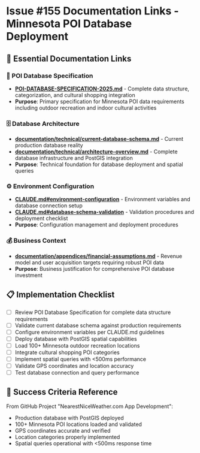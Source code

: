 # Issue #155 Documentation Links - Minnesota POI Database Deployment

## 🔗 Essential Documentation Links

### **📍 POI Database Specification**
- **[POI-DATABASE-SPECIFICATION-2025.md](../../POI-DATABASE-SPECIFICATION-2025.md)** - Complete data structure, categorization, and cultural shopping integration
- **Purpose**: Primary specification for Minnesota POI data requirements including outdoor recreation and indoor cultural activities

### **🗄️ Database Architecture**
- **[documentation/technical/current-database-schema.md](../../documentation/technical/current-database-schema.md)** - Current production database reality
- **[documentation/technical/architecture-overview.md](../../documentation/technical/architecture-overview.md)** - Complete database infrastructure and PostGIS integration
- **Purpose**: Technical foundation for database deployment and spatial queries

### **⚙️ Environment Configuration**
- **[CLAUDE.md#environment-configuration](../../CLAUDE.md#environment-configuration)** - Environment variables and database connection setup
- **[CLAUDE.md#database-schema-validation](../../CLAUDE.md#database-schema-validation)** - Validation procedures and deployment checklist
- **Purpose**: Configuration management and deployment procedures

### **💰 Business Context**
- **[documentation/appendices/financial-assumptions.md](../../documentation/appendices/financial-assumptions.md)** - Revenue model and user acquisition targets requiring robust POI data
- **Purpose**: Business justification for comprehensive POI database investment

## 📋 Implementation Checklist

- [ ] Review POI Database Specification for complete data structure requirements
- [ ] Validate current database schema against production requirements  
- [ ] Configure environment variables per CLAUDE.md guidelines
- [ ] Deploy database with PostGIS spatial capabilities
- [ ] Load 100+ Minnesota outdoor recreation locations
- [ ] Integrate cultural shopping POI categories
- [ ] Implement spatial queries with <500ms performance
- [ ] Validate GPS coordinates and location accuracy
- [ ] Test database connection and query performance

## 🎯 Success Criteria Reference

From GitHub Project "NearestNiceWeather.com App Development":
- Production database with PostGIS deployed
- 100+ Minnesota POI locations loaded and validated
- GPS coordinates accurate and verified
- Location categories properly implemented
- Spatial queries operational with <500ms response time